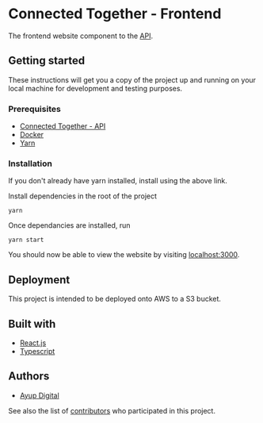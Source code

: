 # Connected Together - Frontend

The frontend website component to the [API](https://github.com/Healthy-London-Partnership/api).

## Getting started

These instructions will get you a copy of the project up and running on your local machine for
development and testing purposes.

### Prerequisites

- [Connected Together - API](https://github.com/Healthy-London-Partnership/api)
- [Docker](https://www.docker.com)
- [Yarn](https://yarnpkg.com/en/docs/install)

### Installation

If you don't already have yarn installed, install using the above link.

Install dependencies in the root of the project

`yarn`

Once dependancies are installed, run

`yarn start`

You should now be able to view the website by visiting [localhost:3000](http://localhost:3000).

## Deployment

This project is intended to be deployed onto AWS to a S3 bucket.

## Built with

- [React.js](https://https://reactjs.org/)
- [Typescript](http://www.typescriptlang.org/)

## Authors

- [Ayup Digital](https://ayup.agency/)

See also the list of [contributors](https://github.com/Healthy-London-Partnership/frontend/contributors) who
participated in this project.
